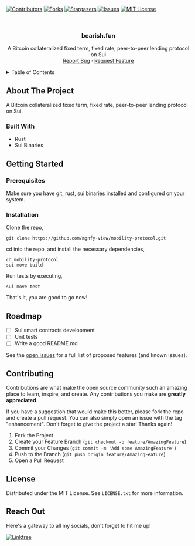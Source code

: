 <!-- PROJECT SHIELDS -->

[![Contributors][contributors-shield]][contributors-url]
[![Forks][forks-shield]][forks-url]
[![Stargazers][stars-shield]][stars-url]
[![Issues][issues-shield]][issues-url]
[![MIT License][license-shield]][license-url]

<!-- PROJECT LOGO -->
<br />
<div align="center">
  <h3 align="center">bearish.fun</h3>

  <p align="center">
    A Bitcoin collateralized fixed term, fixed rate, peer-to-peer lending protocol on Sui
    <br />
    <a href="https://github.com/mgnfy-view/mobility-protocol/issues/new?labels=bug&template=bug-report---.md">Report Bug</a>
    ·
    <a href="https://github.com/mgnfy-view/mobility-protocol/issues/new?labels=enhancement&template=feature-request---.md">Request Feature</a>
  </p>
</div>

<!-- TABLE OF CONTENTS -->
<details>
  <summary>Table of Contents</summary>
  <ol>
    <li>
      <a href="#about-the-project">About The Project</a>
      <ul>
        <li><a href="#built-with">Built With</a></li>
      </ul>
    </li>
    <li>
      <a href="#getting-started">Getting Started</a>
      <ul>
        <li><a href="#prerequisites">Prerequisites</a></li>
        <li><a href="#installation">Installation</a></li>
      </ul>
    </li>
    <li><a href="#roadmap">Roadmap</a></li>
    <li><a href="#contributing">Contributing</a></li>
    <li><a href="#license">License</a></li>
    <li><a href="#contact">Contact</a></li>
  </ol>
</details>

<!-- ABOUT THE PROJECT -->

## About The Project

A Bitcoin collateralized fixed term, fixed rate, peer-to-peer lending protocol on Sui.

### Built With

-   Rust
-   Sui Binaries

<!-- GETTING STARTED -->

## Getting Started

### Prerequisites

Make sure you have git, rust, sui binaries installed and configured on your system.

### Installation

Clone the repo,

```shell
git clone https://github.com/mgnfy-view/mobility-protocol.git
```

cd into the repo, and install the necessary dependencies,

```shell
cd mobility-protocol
sui move build
```

Run tests by executing,

```shell
sui move test
```

That's it, you are good to go now!

<!-- ROADMAP -->

## Roadmap

-   [ ] Sui smart contracts development
-   [ ] Unit tests
-   [ ] Write a good README.md

See the [open issues](https://github.com/mgnfy-view/mobility-protocol/issues) for a full list of proposed features (and known issues).

<!-- CONTRIBUTING -->

## Contributing

Contributions are what make the open source community such an amazing place to learn, inspire, and create. Any contributions you make are **greatly appreciated**.

If you have a suggestion that would make this better, please fork the repo and create a pull request. You can also simply open an issue with the tag "enhancement".
Don't forget to give the project a star! Thanks again!

1. Fork the Project
2. Create your Feature Branch (`git checkout -b feature/AmazingFeature`)
3. Commit your Changes (`git commit -m 'Add some AmazingFeature'`)
4. Push to the Branch (`git push origin feature/AmazingFeature`)
5. Open a Pull Request

<!-- LICENSE -->

## License

Distributed under the MIT License. See `LICENSE.txt` for more information.

<!-- CONTACT -->

## Reach Out

Here's a gateway to all my socials, don't forget to hit me up!

[![Linktree](https://img.shields.io/badge/linktree-1de9b6?style=for-the-badge&logo=linktree&logoColor=white)][linktree-url]

<!-- MARKDOWN LINKS & IMAGES -->
<!-- https://www.markdownguide.org/basic-syntax/#reference-style-links -->

[contributors-shield]: https://img.shields.io/github/contributors/mgnfy-view/mobility-protocol.svg?style=for-the-badge
[contributors-url]: https://github.com/mgnfy-view/mobility-protocol/graphs/contributors
[forks-shield]: https://img.shields.io/github/forks/mgnfy-view/mobility-protocol.svg?style=for-the-badge
[forks-url]: https://github.com/mgnfy-view/mobility-protocol/network/members
[stars-shield]: https://img.shields.io/github/stars/mgnfy-view/mobility-protocol.svg?style=for-the-badge
[stars-url]: https://github.com/mgnfy-view/mobility-protocol/stargazers
[issues-shield]: https://img.shields.io/github/issues/mgnfy-view/mobility-protocol.svg?style=for-the-badge
[issues-url]: https://github.com/mgnfy-view/mobility-protocol/issues
[license-shield]: https://img.shields.io/github/license/mgnfy-view/mobility-protocol.svg?style=for-the-badge
[license-url]: https://github.com/mgnfy-view/mobility-protocol/blob/main/LICENSE.txt
[linktree-url]: https://linktr.ee/mgnfy.view
